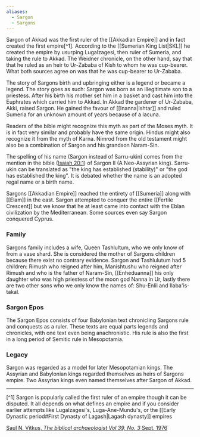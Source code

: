 ```yaml
---
aliases:
  - Sargon
  - Sargons
---
```

Sargon of Akkad was the first ruler of the [[Akkadian Empire]] and in fact created the first empire[^1]. According to the [[Sumerian King List|SKL]] he created the empire by usurping Lugalzagesi, then ruler of Sumeria, and taking the rule to Akkad. The Weidner chronicle, on the other hand, say that that he ruled as an heir to Ur-Zababa of Kish to whom he was cup-bearer. What both sources agree on was that he was cup-bearer to Ur-Zababa.

The story of Sargons birth and upbringing either is a legend or became a legend. The story goes as such: Sargon was born as an illegitimate son to a priestess. After his birth his mother set him in a basket and cast him into the Euphrates which carried him to Akkad. In Akkad the gardener of Ur-Zababa, Akki, raised Sargon. He gained the favour of [[Inanna|Ishtar]] and ruled Sumeria for an unknown amount of years because of a lacuna.

Readers of the bible might recognize this myth as part of the Moses myth. It is in fact very similar and probably have the same origin. Hindus might also recognize it from the myth of Karna. Nimrod from the old testament might also be a combination of Sargon and his grandson Naram-Sin.

The spelling of his name (Sargon instead of Sarru-ukin) comes from the mention in the bible ([Isaiah 20:1](https://www.biblegateway.com/passage/?search=Isaiah%2020&version=NIV;KJV)) of Sargon II (A Neo-Assyrian king). Sarru-ukin can be translated as "the king has established (stability)" or "the god has established the king". It is debated whether the name is an adopted regal name or a birth name.

Sargons [[Akkadian Empire]] reached the entirety of [[Sumeria]] along with [[Elam]] in the east. Sargon attempted to conquer the entire [[Fertile Crescent]] but we know that he at least came into contact with the Eblan civilization by the Mediterranean. Some sources even say Sargon conquered Cyprus.

### Family
Sargons family includes a wife, Queen Tashlultum, who we only know of from a vase shard. She is considered the mother of Sargons children because there exist no contrary evidence. Sargon and Tashlulutum had 5 children: Rimush who reigned after him, Manishtushu who reigned after Rimush and who is the father of Naram-Sin, [[Enheduanna]] his only daughter who was high priestess of the moon god Nanna in Ur, lastly there are two other sons who we only know the names of: Shu-Enlil and Ilaba'is-takal.

### Sargon Epos
The Sargon Epos consists of four Babylonian text chronicling Sargons rule and conquests as a ruler. These texts are equal parts legends and chronicles, with one text even being anachronistic. His rule is also the first in a long period of Semitic rule in Mesopotamia.

### Legacy
Sargon was regarded as a model for later Mesopotamian kings. The Assyrian and Babylonian kings regarded themselves as heirs of Sargons empire. Two Assyrian kings even named themselves after Sargon of Akkad.







-----
[^1] Sargon is popularly called the first ruler of an empire though it can be disputed. It all depends on what defines an empire and if you consider earlier attempts like Lugalzagesi's, Luga-Ane-Mundu's, or the [[Early Dynastic period#First Dynasty of Lagash|Lagash dynasty]] empires


[Saul N. Vitkus, *The biblical archaeologist Vol 39, No. 3* Sept. 1976](https://www.jstor.org/stable/3209401?seq=1)
